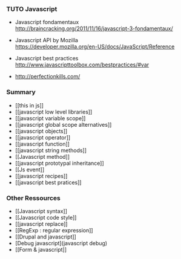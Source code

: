 ### TUTO Javascript

* Javascript fondamentaux   
http://braincracking.org/2011/11/16/javascript-3-fondamentaux/

* Javascript API by Mozilla   
https://developer.mozilla.org/en-US/docs/JavaScript/Reference

* Javascript best practices   
http://www.javascripttoolbox.com/bestpractices/#var

* http://perfectionkills.com/

### Summary 

* [[this in js]]
* [[javascript low level libraries]]
* [[javascript variable scope]]   
* [[javascript global scope alternatives]]
* [[javascript objects]]
* [[javascript operator]]
* [[javascript function]]
* [[javascript string methods]]
* [[Javascript method]]
* [[javascript prototypal inheritance]]
* [[Js event]]
* [[javascript recipes]]
* [[javascript best pratices]]

### Other Ressources
* [[Javascript syntax]]
* [[Javascript code style]]   
* [[javascript replace]]
* [[RegExp : regular expression]]
* [[Drupal and javascript]]
* [Debug javascript](javascript debug)
* [[Form & javascript]]




